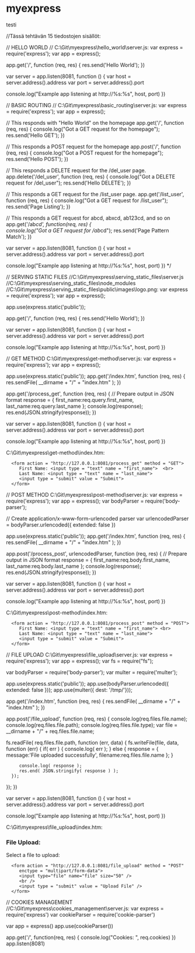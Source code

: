 # myexpress
testi

//Tässä tehtävän 15 tiedostojen sisällöt:

// HELLO WORLD
// C:\Git\myexpress\hello_world\server.js:
var express = require('express');
var app = express();

app.get('/', function (req, res) {
   res.send('Hello World');
})

var server = app.listen(8081, function () {
  var host = server.address().address
   var port = server.address().port
   
  console.log("Example app listening at http://%s:%s", host, port)
})



// BASIC ROUTING
// C:\Git\myexpress\basic_routing\server.js:
var express = require('express');
var app = express();

// This responds with "Hello World" on the homepage
app.get('/', function (req, res) {
   console.log("Got a GET request for the homepage");
   res.send('Hello GET');
})

// This responds a POST request for the homepage
app.post('/', function (req, res) {
   console.log("Got a POST request for the homepage");
   res.send('Hello POST');
})

// This responds a DELETE request for the /del_user page.
app.delete('/del_user', function (req, res) {
   console.log("Got a DELETE request for /del_user");
   res.send('Hello DELETE');
})

// This responds a GET request for the /list_user page.
app.get('/list_user', function (req, res) {
   console.log("Got a GET request for /list_user");
   res.send('Page Listing');
})

// This responds a GET request for abcd, abxcd, ab123cd, and so on
app.get('/ab*cd', function(req, res) {   
   console.log("Got a GET request for /ab*cd");
   res.send('Page Pattern Match');
})

var server = app.listen(8081, function () {
   var host = server.address().address
   var port = server.address().port
   
   console.log("Example app listening at http://%s:%s", host, port)
})
*/


// SERVING STATIC FILES
//C:\Git\myexpress\serving_static_files\server.js
//C:\Git\myexpress\serving_static_files\node_modules
//C:\Git\myexpress\serving_static_files\public\images\logo.png:
var express = require('express');
var app = express();

app.use(express.static('public'));

app.get('/', function (req, res) {
   res.send('Hello World');
})

var server = app.listen(8081, function () {
   var host = server.address().address
   var port = server.address().port

   console.log("Example app listening at http://%s:%s", host, port)
})


// GET METHOD
C:\Git\myexpress\get-method\server.js:
var express = require('express');
var app = express();

app.use(express.static('public'));
app.get('/index.htm', function (req, res) {
   res.sendFile( __dirname + "/" + "index.htm" );
})

app.get('/process_get', function (req, res) {
   // Prepare output in JSON format
   response = {
      first_name:req.query.first_name,
      last_name:req.query.last_name
   };
   console.log(response);
   res.end(JSON.stringify(response));
})

var server = app.listen(8081, function () {
   var host = server.address().address
   var port = server.address().port
   
   console.log("Example app listening at http://%s:%s", host, port)
})

C:\Git\myexpress\get-method\index.htm:
<html>
   <body>
      
      <form action = "http://127.0.0.1:8081/process_get" method = "GET">
         First Name: <input type = "text" name = "first_name">  <br>
         Last Name: <input type = "text" name = "last_name">
         <input type = "submit" value = "Submit">
      </form>
      
   </body>
</html>


// POST METHOD
C:\Git\myexpress\post-method\server.js:
var express = require('express');
var app = express();
var bodyParser = require('body-parser');

// Create application/x-www-form-urlencoded parser
var urlencodedParser = bodyParser.urlencoded({ extended: false })

app.use(express.static('public'));
app.get('/index.htm', function (req, res) {
   res.sendFile( __dirname + "/" + "index.htm" );
})

app.post('/process_post', urlencodedParser, function (req, res) {
   // Prepare output in JSON format
   response = {
      first_name:req.body.first_name,
      last_name:req.body.last_name
   };
   console.log(response);
   res.end(JSON.stringify(response));
})

var server = app.listen(8081, function () {
   var host = server.address().address
   var port = server.address().port
   
   console.log("Example app listening at http://%s:%s", host, port)
})

C:\Git\myexpress\post-method\index.htm:
<html>
   <body>
      
      <form action = "http://127.0.0.1:8081/process_post" method = "POST">
         First Name: <input type = "text" name = "first_name"> <br>
         Last Name: <input type = "text" name = "last_name">
         <input type = "submit" value = "Submit">
      </form>
      
   </body>
</html>



// FILE UPLOAD
C:\Git\myexpress\file_upload\server.js:
var express = require('express');
var app = express();
var fs = require("fs");

var bodyParser = require('body-parser');
var multer  = require('multer');

app.use(express.static('public'));
app.use(bodyParser.urlencoded({ extended: false }));
app.use(multer({ dest: '/tmp/'}));

app.get('/index.htm', function (req, res) {
   res.sendFile( __dirname + "/" + "index.htm" );
})

app.post('/file_upload', function (req, res) {
   console.log(req.files.file.name);
   console.log(req.files.file.path);
   console.log(req.files.file.type);
   var file = __dirname + "/" + req.files.file.name;
   
   fs.readFile( req.files.file.path, function (err, data) {
      fs.writeFile(file, data, function (err) {
         if( err ) {
            console.log( err );
            } else {
               response = {
                  message:'File uploaded successfully',
                  filename:req.files.file.name
               };
            }
         
         console.log( response );
         res.end( JSON.stringify( response ) );
      });
   });
})

var server = app.listen(8081, function () {
   var host = server.address().address
   var port = server.address().port
   
   console.log("Example app listening at http://%s:%s", host, port)
})

C:\Git\myexpress\file_upload\index.htm:
<html>
   <head>
      <title>File Uploading Form</title>
   </head>

   <body>
      <h3>File Upload:</h3>
      Select a file to upload: <br />
      
      <form action = "http://127.0.0.1:8081/file_upload" method = "POST" 
         enctype = "multipart/form-data">
         <input type="file" name="file" size="50" />
         <br />
         <input type = "submit" value = "Upload File" />
      </form>
      
   </body>
</html>



// COOKIES MANAGEMENT
//C:\Git\myexpress\cookies_management\server.js:
var express      = require('express')
var cookieParser = require('cookie-parser')

var app = express()
app.use(cookieParser())

app.get('/', function(req, res) {
   console.log("Cookies: ", req.cookies)
})
app.listen(8081)

